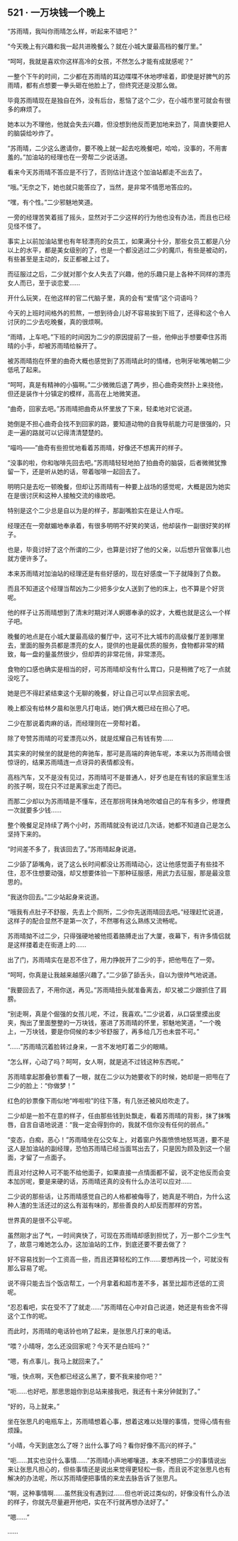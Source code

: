 ## 521 · 一万块钱一个晚上

“苏雨晴，我叫你雨晴怎么样，听起来不错吧？”

“今天晚上有兴趣和我一起共进晚餐么？就在小城大厦最高档的餐厅里。”

“呵呵，我就是喜欢你这样高冷的女孩，不然怎么才能有成就感呢？”

一整个下午的时间，二少都在苏雨晴的耳边喋喋不休地啰嗦着，即使是好脾气的苏雨晴，都有点想要一拳头砸在他脸上了，但终究还是没那么做。

毕竟苏雨晴现在是独自在外，没有后台，惹恼了这个二少，在小城市里可就会有很多的麻烦了。

她本以为不理他，他就会失去兴趣，但没想到他反而更加地来劲了，简直快要把人的脑袋给吵炸了。

“苏雨晴，二少这么邀请你，要不晚上就一起去吃晚餐吧，哈哈，没事的，不用害羞的。”加油站的经理也在一旁帮二少说话道。

看来今天苏雨晴不答应是不行了，否则估计连这个加油站都走不出去了。

“哦。”无奈之下，她也就只能答应了，当然，是非常不情愿地答应的。

“嘿，有个性。”二少邪魅地笑道。

一旁的经理苦笑着摇了摇头，显然对于二少这样的行为他也没有办法，而且也已经见怪不怪了。

事实上以前加油站里也有年轻漂亮的女员工，如果满分十分，那些女员工都是八分以上的水平，都是美女级别的了，也是一个都没逃过二少的魔爪，有些是被动的，有些甚至是主动的，反正都被上过了。

而征服过之后，二少就对那个女人失去了兴趣，他的乐趣只是上各种不同样的漂亮女人而已，至于谈恋爱……

开什么玩笑，在他这样的官二代脑子里，真的会有“爱情”这个词语吗？

今天的上班时间格外的煎熬，一想到待会儿好不容易挨到下班了，还得和这个令人讨厌的二少去吃晚餐，真的很烦啊。

“雨晴，上车吧。”下班的时间因为二少的原因提前了一些，他伸出手想要牵住苏雨晴的小手，却被苏雨晴给躲开了。

被苏雨晴抱在怀里的曲奇大概也感觉到了苏雨晴此时的情绪，也咧牙呲嘴地朝二少低吼了起来。

“呵呵，真是有精神的小猫啊。”二少微微后退了两步，担心曲奇突然扑上来挠他，但还是装作十分镇定的模样，高高在上地微笑道。

“曲奇，回家去吧。”苏雨晴把曲奇从怀里放了下来，轻柔地对它说道。

她倒是不担心曲奇会找不到回家的路，要知道动物的自我导航能力可是很强的，只走一遍的路就可以记得清清楚楚的。

“喵呜——”曲奇有些担忧地看着苏雨晴，好像还不想离开的样子。

“没事的啦，你和咖啡先回去吧。”苏雨晴轻轻地拍了拍曲奇的脑袋，后者微微犹豫留一下，还是听从她的话，带着咖啡一起回去了。

明明只是去吃一顿晚餐，但却让苏雨晴有一种要上战场的感觉呢，大概是因为她实在是很讨厌和这种人接触交流的缘故吧。

特别是这个二少总是自以为是的样子，那副嘴脸实在是让人作呕。

经理还在一旁献媚地奉承着，有很多明明不好笑的笑话，他却装作一副很好笑的样子。

也是，毕竟讨好了这个所谓的二少，也算是讨好了他的父亲，以后想升官做事儿也就方便许多了。

本来苏雨晴对加油站的经理还是有些好感的，现在好感度一下子就降到了负数。

而且不知道这个经理当帮凶为二少把多少女人送到了他的床上，也不算是个好货呢。

他的样子让苏雨晴想到了清末时期对洋人婀娜奉承的奴才，大概也就是这么一个样子吧。

晚餐的地点是在小城大厦最高级的餐厅中，这可不比大城市的高级餐厅差到哪里去，里面的服务员都是漂亮的女人，提供的也是最优质的服务，食物都非常的精致，每一盘的量虽然很少，但却弄的非常花俏，非常漂亮。

食物的口感也确实是相当的好，可苏雨晴却没有什么胃口，只是稍微了吃了一点就没吃了。

她是巴不得赶紧结束这个无聊的晚餐，好让自己可以早点回家去呢。

晚上都没有给林夕晨和张思凡打电话，她们俩大概已经在担心了吧。

二少在那说着肉麻的话，而经理则在一旁帮衬着。

除了夸赞苏雨晴的可爱漂亮以外，就是炫耀自己有钱有势……

其实来的时候坐的就是他的奔驰车，那可是高端的奔驰车呢，本来以为苏雨晴会很惊讶的，结果苏雨晴连一点讶异的表情都没有。

高档汽车，又不是没有见过，苏雨晴可不是普通人，好歹也是在有钱的家庭里生活的孩子啊，现在只不过是离家出走了而已。

而那二少却以为苏雨晴是不懂车，还在那拐弯抹角地吹嘘自己的车有多少，修理费一次就要多少钱……

整个晚餐足足持续了两个小时，苏雨晴就没有说过几次话，她都不知道自己是怎么坚持下来的。

“时间差不多了，我该回去了。”苏雨晴起身说道。

二少舔了舔嘴角，说了这么长时间都没让苏雨晴动心，这让他感觉面子有些挂不住，忍不住想要动强，却又想要体验一下那种征服感，用武力去征服，那是最没意思的。

“我送你回去。”二少站起身来说道。

“哦我有点肚子不舒服，先去上个厕所，二少你先送雨晴回去吧。”经理赶忙说道，这样子的配合显然不是第一次了，不然哪有这么熟练又流畅呢。

苏雨晴拗不过二少，只得强硬地被他揽着胳膊走出了大厦，夜幕下，有许多情侣就是这样搂着走在街道上的……

出了门，苏雨晴实在是忍不住了，用力挣脱开了二少的手，把他甩在了一旁。

“呵呵，你真是让我越来越感兴趣了。”二少舔了舔舌头，自以为很帅气地说道。

“我要回去了，不用你送，再见。”苏雨晴扭头就准备离去，却又被二少跟抓住了肩膀。

“别走啊，真是个倔强的女孩儿呢，不过，我喜欢。”二少说着，从口袋里摸出皮夹，掏出了里面整整的一万块钱，塞进了苏雨晴的怀里，邪魅地笑道，“一个晚上，一万块钱，要是你伺候的本少爷舒服了，再多给几万也未尝不可。”

“……”苏雨晴沉着脸转过身来，一言不发地盯着二少的眼睛。

“怎么样，心动了吗？呵呵，女人啊，就是逃不过钱这种东西呢。”

苏雨晴拿起那叠钞票看了一眼，就在二少以为她要收下的时候，她却是一把甩在了二少的脸上：“你做梦！”

红色的钞票像下雨似地“哗啦啦”的往下落，有几张还被风给吹走了。

二少却是一脸不在意的样子，任由那些钱到处飘走，看着苏雨晴的背影，抹了抹嘴唇，自言自语地说道：“我一定会得到你的，我就不信你没有任何的弱点。”

“变态，白痴，恶心！”苏雨晴坐在公交车上，对着窗户外面愤愤地怒骂道，要不是这人是加油站的副经理，恐怕苏雨晴已经当面骂出去了，只是因为顾及到这一个层面，才留了一点面子。

而且对付这种人可不能不给他面子，如果直接一点情面都不留，说不定他反而会变本加厉呢，要是来硬的话，苏雨晴还真的没有什么办法可以应对……

二少说的那些话，让苏雨晴感觉自己的人格都被侮辱了，她真是不明白，为什么这种人渣的生活还过的这么有滋有味的，那些善良的人却反而那样的穷苦。

世界真的是很不公平呢。

虽然刚才出了气，一时间爽快了，可现在苏雨晴却感到担忧了，万一那个二少生气了，故意刁难她怎么办，这加油站的工作，到底还要不要去做了？

好不容易找到一个工资高一些，而且还算轻松的工作……要想再找一个，可就没有那么容易了呢。

说不得只能去当个饭店帮工，一个月拿着和超市差不多，甚至比超市还低的工资呢。

“忍忍看吧，实在受不了了就走……”苏雨晴在心中对自己说道，她还是有些舍不得这个工作的呢。

而此时，苏雨晴的电话铃也响了起来，是张思凡打来的电话。

“喂？小晴呀，怎么还没回家呢？今天不是白班吗？”

“嗯，有点事儿，我马上就回来了。”

“哦，快点啊，天色都已经这么黑了，要不我来接你吧？”

“呃……也好吧，那思思姐你到总站来接我吧，我还有十来分钟就到了。”

“好的，马上就来。”

坐在张思凡的电瓶车上，苏雨晴想着心事，想着这难以处理的事情，觉得心情有些烦躁。

“小晴，今天到底怎么了呀？出什么事了吗？看你好像不高兴的样子。”

“呃……其实也没什么事情……”苏雨晴小声地嘟嚷道，本来不想把二少的事情说出来让张思凡担心的，但些事情还是说出来觉得更轻松一些，而且说不定张思凡也有解决的办法呢，所以苏雨晴便把事情的来龙去脉告诉了张思凡。

“啊，这种事情啊……虽然我没有遇到过……但也听说过类似的，好像没有什么办法的样子，你就先尽量避开他吧，实在不行就再想办法好了。”

“嗯……”

……
